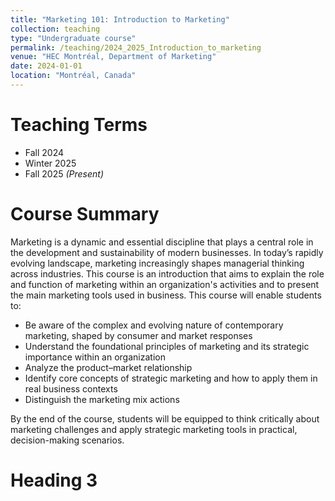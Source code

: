 ```yaml
---
title: "Marketing 101: Introduction to Marketing"
collection: teaching
type: "Undergraduate course"
permalink: /teaching/2024_2025_Introduction_to_marketing
venue: "HEC Montréal, Department of Marketing"
date: 2024-01-01
location: "Montréal, Canada"
---
```


Teaching Terms
======
- Fall 2024  
- Winter 2025  
- Fall 2025 *(Present)*

Course Summary
======
Marketing is a dynamic and essential discipline that plays a central role in the development and sustainability of modern businesses. In today’s rapidly evolving landscape, marketing increasingly shapes managerial thinking across industries.
This course is an introduction that aims to explain the role and function of marketing within an organization's activities and to present the main marketing tools used in business. This course will enable students to:
- Be aware of the complex and evolving nature of contemporary marketing, shaped by consumer and market responses  
- Understand the foundational principles of marketing and its strategic importance within an organization  
- Analyze the product–market relationship 
- Identify core concepts of strategic marketing and how to apply them in real business contexts  
- Distinguish the marketing mix actions

By the end of the course, students will be equipped to think critically about marketing challenges and apply strategic marketing tools in practical, decision-making scenarios.

Heading 3
======
